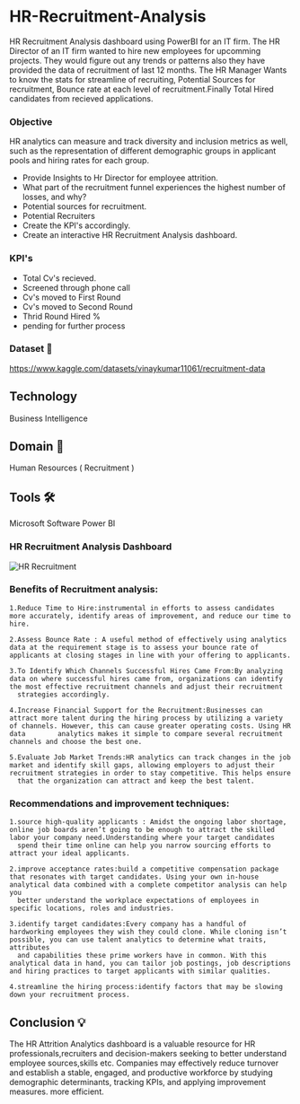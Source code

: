 # HR-Recruitment-Analysis

HR Recruitment Analysis dashboard using PowerBI for an IT firm.
The HR Director of an IT firm wanted to hire new employees for upcomming projects. They would figure out any trends or patterns also they have provided the data of recruitment of last 12 months.
The HR Manager Wants to know the stats for streamline of recruiting, Potential Sources for recruitment,  Bounce rate at each level of recruitment.Finally Total Hired candidates from recieved applications.

### Objective

HR analytics can measure and track diversity and inclusion metrics as well, such as the representation of different demographic groups in applicant pools and hiring rates for each group.
- Provide Insights to Hr Director for employee attrition.
- What part of the recruitment funnel experiences the highest number of losses, and why?
- Potential sources for recruitment.
- Potential Recruiters
- Create the KPI's accordingly.
- Create an interactive HR Recruitment Analysis dashboard.

### KPI's 
- Total Cv's recieved.
- Screened through phone call
- Cv's moved to First Round
- Cv's moved to Second Round
- Thrid Round Hired %
- pending for further process 

### Dataset 📀

https://www.kaggle.com/datasets/vinaykumar11061/recruitment-data

## Technology  
Business Intelligence

## Domain 🛒
Human Resources ( Recruitment )

## Tools 🛠
Microsoft Software Power BI


### HR Recruitment Analysis Dashboard

<div align="left">
</div>

![HR Recruitment](https://github.com/VINAYDA11061/HR-Recruitment-Analysis/assets/125648329/651de679-5382-43f1-9afd-d70359a410fa)

### Benefits of Recruitment analysis:

    1.Reduce Time to Hire:instrumental in efforts to assess candidates more accurately, identify areas of improvement, and reduce our time to hire. 

    2.Assess Bounce Rate : A useful method of effectively using analytics data at the requirement stage is to assess your bounce rate of applicants at closing stages in line with your offering to applicants.

    3.To Identify Which Channels Successful Hires Came From:By analyzing data on where successful hires came from, organizations can identify the most effective recruitment channels and adjust their recruitment   
      strategies accordingly.

    4.Increase Financial Support for the Recruitment:Businesses can attract more talent during the hiring process by utilizing a variety of channels. However, this can cause greater operating costs. Using HR data        analytics makes it simple to compare several recruitment channels and choose the best one.

    5.Evaluate Job Market Trends:HR analytics can track changes in the job market and identify skill gaps, allowing employers to adjust their recruitment strategies in order to stay competitive. This helps ensure 
      that the organization can attract and keep the best talent.

### Recommendations and improvement techniques:
   
    1.source high-quality applicants : Amidst the ongoing labor shortage, online job boards aren’t going to be enough to attract the skilled labor your company need.Understanding where your target candidates
      spend their time online can help you narrow sourcing efforts to attract your ideal applicants.

    2.improve acceptance rates:build a competitive compensation package that resonates with target candidates. Using your own in-house analytical data combined with a complete competitor analysis can help you   
      better understand the workplace expectations of employees in specific locations, roles and industries.

    3.identify target candidates:Every company has a handful of hardworking employees they wish they could clone. While cloning isn’t possible, you can use talent analytics to determine what traits, attributes 
      and capabilities these prime workers have in common. With this analytical data in hand, you can tailor job postings, job descriptions and hiring practices to target applicants with similar qualities.

    4.streamline the hiring process:identify factors that may be slowing down your recruitment process.

## Conclusion 💡
The HR Attrition Analytics dashboard is a valuable resource for HR professionals,recruiters and decision-makers seeking to better understand employee sources,skills etc. Companies may effectively reduce turnover and establish a stable, engaged, and productive workforce by studying demographic determinants, tracking KPIs, and applying improvement measures. more efficient.
